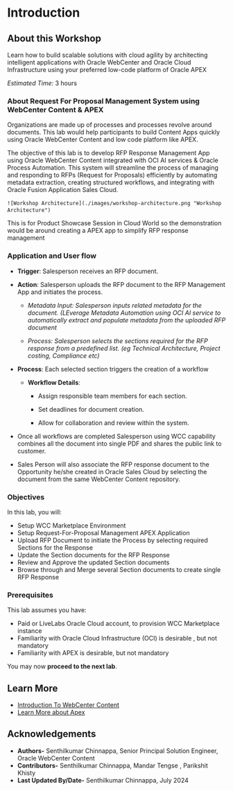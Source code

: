 # Introduction

## About this Workshop

Learn how to build scalable solutions with cloud agility by architecting intelligent applications with Oracle WebCenter and Oracle Cloud Infrastructure  using your preferred low-code platform of Oracle APEX

*Estimated Time:* 3 hours

### About Request For Proposal Management System using WebCenter Content & APEX

Organizations are made up of processes and processes revolve around documents. This lab would help participants to build Content Apps quickly using Oracle WebCenter Content and low code platform like  APEX.

The objective of this lab is to develop RFP Response Management App using Oracle WebCenter Content integrated with OCI AI services & Oracle Process Automation. This system will streamline the process of managing and responding to RFPs (Request for Proposals) efficiently by automating metadata extraction, creating structured workflows, and integrating with Oracle Fusion Application Sales Cloud.

    ![Workshop Architecture](./images/workshop-architecture.png "Workshop Architecture")

This is for Product Showcase Session in Cloud World so the demonstration would be around creating a APEX app to simplify RFP response management

### Application and User flow

* **Trigger**: Salesperson receives an RFP document.

* **Action**: Salesperson uploads the RFP document to the RFP Management App and initiates the process.

    * *Metadata Input: Salesperson inputs related metadata for the document. (LEverage Metadata Automation using OCI AI service to automatically extract and populate metadata from the uploaded RFP document*

    * *Process: Salesperson selects the sections required for the RFP response from a predefined list. (eg Technical Architecture, Project costing, Compliance etc)*

* **Process**: Each selected section triggers the creation of a workflow

    * **Workflow Details**:

        * Assign responsible team members for each section.

        * Set deadlines for document creation.

        * Allow for collaboration and review within the system.

* Once all workflows are completed Salesperson using WCC capability combines all the document into single PDF and shares the public link to customer.

* Sales Person will also associate the RFP response document to the Opportunity he/she created in Oracle Sales Cloud by selecting the document from the same WebCenter Content repository.

### Objectives

In this lab, you will:

* Setup WCC Marketplace Environment
* Setup Request-For-Proposal Management APEX Application
* Upload RFP Document to initiate the Process by selecting required Sections for the Response
* Update the Section documents for the RFP Response
* Review and Approve the updated Section documents
* Browse through and Merge several Section documents to create single RFP Response

### Prerequisites

This lab assumes you have:

* Paid or LiveLabs Oracle Cloud account, to provision WCC Marketplace instance
* Familiarity with Oracle Cloud Infrastructure (OCI) is desirable , but not mandatory
* Familiarity with APEX is desirable, but not mandatory

You may now **proceed to the next lab**.

## Learn More

* [Introduction To WebCenter Content](https://docs.oracle.com/en/middleware/webcenter/content/12.2.1.4/index.html)
* [Learn More about Apex ](https://apex.oracle.com/en/)

## Acknowledgements

* **Authors-** Senthilkumar Chinnappa, Senior Principal Solution Engineer, Oracle WebCenter Content
* **Contributors-** Senthilkumar Chinnappa, Mandar Tengse , Parikshit Khisty
* **Last Updated By/Date-** Senthilkumar Chinnappa, July 2024
